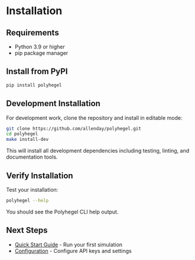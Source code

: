 # Installation

## Requirements

- Python 3.9 or higher
- pip package manager

## Install from PyPI

```bash
pip install polyhegel
```

## Development Installation

For development work, clone the repository and install in editable mode:

```bash
git clone https://github.com/allenday/polyhegel.git
cd polyhegel
make install-dev
```

This will install all development dependencies including testing, linting, and documentation tools.

## Verify Installation

Test your installation:

```bash
polyhegel --help
```

You should see the Polyhegel CLI help output.

## Next Steps

- [Quick Start Guide](quickstart.md) - Run your first simulation
- [Configuration](configuration.md) - Configure API keys and settings